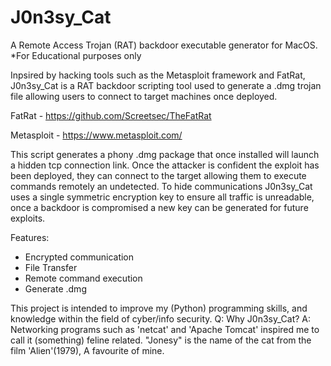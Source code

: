 # J0n3sy_Cat
A Remote Access Trojan (RAT) backdoor executable generator for MacOS. 
*For Educational purposes only

Inpsired by hacking tools such as the Metasploit framework and FatRat, J0n3sy_Cat is a RAT backdoor scripting tool used to generate a .dmg trojan file allowing users to connect to target machines once deployed.

FatRat - https://github.com/Screetsec/TheFatRat

Metasploit - https://www.metasploit.com/

This script generates a phony .dmg package that once installed will launch a hidden tcp connection link. Once the attacker is confident the exploit has been deployed, they can connect to the target allowing them to execute commands remotely an undetected. To hide communications J0n3sy_Cat uses a single symmetric encryption key to ensure all traffic is unreadable, once a backdoor is compromised a new key can be generated for future exploits.

Features:
 - Encrypted communication
 - File Transfer
 - Remote command execution
 - Generate .dmg
 
This project is intended to improve my (Python) programming skills, and knowledge within the field of cyber/info security.
Q: Why J0n3sy_Cat?
A: Networking programs such as 'netcat' and 'Apache Tomcat' inspired me to call it (something) feline related. "Jonesy" is the name of the cat from the film 'Alien'(1979), A favourite of mine.
